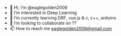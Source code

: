 - 👋 Hi, I’m @eaglegolden2006
- 👀 I’m interested in Deep Learning 
- 🌱 I’m currently learning DRF, vue.js & c, c++, arduino
- 💞️ I’m looking to collaborate on ??
- 📫 How to reach me eaglegolden2006@gmail.com

